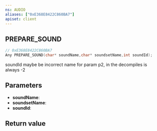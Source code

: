 ```yaml
---
ns: AUDIO
aliases: ["0xE368E8422C860BA7"]
apiset: client
---
```

## PREPARE_SOUND

```c
// 0xE368E8422C860BA7
Any PREPARE_SOUND(char* soundName,char* soundsetName,int soundId);
```

soundId maybe be incorrect name for param p2, in the decompiles is always -2

## Parameters
* **soundName**:
* **soundsetName**:
* **soundId**:

## Return value
